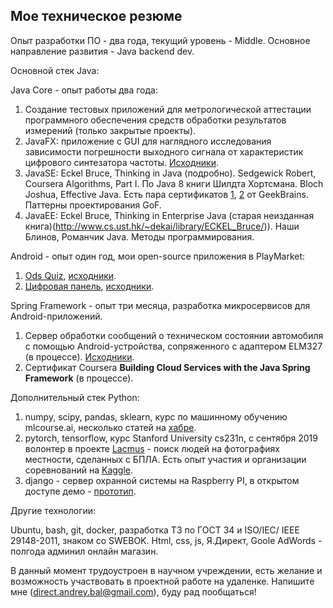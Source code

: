 ## **Мое техническое резюме**

Опыт разработки ПО - два года, текущий уровень - Middle. Основное направление развития - Java backend dev.

Основной стек Java:  

Java Core - опыт работы два года:  
1. Создание тестовых приложений для метрологической аттестации программного обеспечения средств обработки результатов измерений (только закрытые проекты).
2. JavaFX: приложение с GUI для наглядного исследования зависимости погрешности выходного сигнала от характеристик цифрового синтезатора частоты. [Исходники](https://github.com/balezz/DdsAccuracy).  
3. JavaSE: Eckel Bruce, Thinking in Java (подробно). Sedgewick Robert, Coursera Algorithms, Part I. По Java 8 книги Шилдта Хортсмана. Bloch Joshua, Effective Java. Есть пара сертификатов [1](https://geekbrains.ru/go/Zi5Gyc), [2](https://geekbrains.ru/go/7tJ9Tv)  от GeekBrains. Паттерны проектирования GoF.
4. JavaEE: Eckel Bruce, Thinking in Enterprise Java (старая неизданная книга)(http://www.cs.ust.hk/~dekai/library/ECKEL_Bruce/)). Наши Блинов, Романчик Java. Методы программирования.  


Android - опыт один год, мои open-source приложения в PlayMarket:  
1. [Ods Quiz](https://play.google.com/store/apps/details?id=ru.balezz.odscards), [исходники](https://github.com/balezz/OdsQuiz).
2. [Цифровая панель](https://play.google.com/store/apps/details?id=ru.balezz.numpanel), [исходники](https://github.com/balezz/NumPanel).  

Spring Framework - опыт три месяца, разработка микросервисов для Android-приложений.  
1. Сервер обработки сообщений о техническом состоянии автомобиля с помощью Android-устройства, сопряженного с адаптером ELM327 (в процессе). [Исходники](https://github.com/balezz/ObdServer).  
2. Сертификат Coursera **Building Cloud Services with the Java Spring Framework** (в процессе).  

Дополнительный стек Python:

1. numpy, scipy, pandas, sklearn, курс по машинному обучению mlcourse.ai, несколько статей на [хабре](https://habr.com/ru/users/balezz/posts/).
2. pytorch, tensorflow, курс Stanford University cs231n, с сентября 2019 волонтер в проекте [Lacmus](https://lacmus-foundation.github.io) - поиск людей на фотографиях местности, сделанных с БПЛА. Есть опыт участия и организации соревнований на [Kaggle](https://www.kaggle.com/c/lacmus-foundation/overview).
3. django - сервер охранной системы на Raspberry PI, в открытом доступе демо - [прототип](https://github.com/balezz/server-krepost).

Другие технологии:  

Ubuntu, bash, git, docker, разработка ТЗ по ГОСТ 34 и ISO/IEC/ IEEE 29148-2011, знаком со SWEBOK. Html, css, js, Я.Директ, Goole AdWords - полгода админил онлайн магазин.

В данный момент трудоустроен в научном учреждении, есть желание и возможность участвовать в проектной работе на удаленке. Напишите мне (direct.andrey.bal@gmail.com), буду рад пообщаться!
